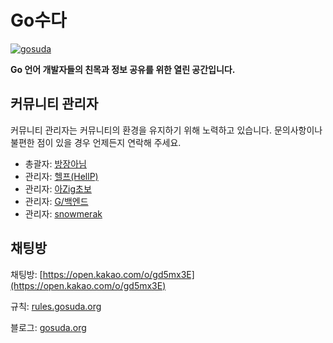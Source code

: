 # Go수다

[![gosuda](https://github.com/user-attachments/assets/a1be1175-6844-46d8-ad07-fa44aaec731b)](https://open.kakao.com/o/gd5mx3E)

**Go 언어 개발자들의 친목과 정보 공유를 위한 열린 공간입니다.**

## 커뮤니티 관리자

커뮤니티 관리자는 커뮤니티의 환경을 유지하기 위해 노력하고 있습니다. 문의사항이나 불편한 점이 있을 경우 언제든지 연락해 주세요.

* 총괄자: [방장아님](https://open.kakao.com/o/s2KfcDO)
* 관리자: [헬프(HellP)](https://open.kakao.com/me/HellP)
* 관리자: [아Zig초보](https://open.kakao.com/me/zig82)
* 관리자: [G/백엔드](https://open.kakao.com/o/sfkKSQLg)
* 관리자: [snowmerak](https://open.kakao.com/me/snowmerak)

## 채팅방

채팅방:
[https://open.kakao.com/o/gd5mx3E](https://open.kakao.com/o/gd5mx3E)

규칙:
[rules.gosuda.org](https://rules.gosuda.org/)

블로그:
[gosuda.org](https://gosuda.org/)
